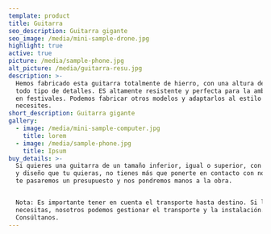 ```yaml
---
template: product
title: Guitarra
seo_description: Guitarra gigante
seo_image: /media/mini-sample-drone.jpg
highlight: true
active: true
picture: /media/sample-phone.jpg
alt_picture: /media/guitarra-resu.jpg
description: >-
  Hemos fabricado esta guitarra totalmente de hierro, con una altura de 4.7m y
  todo tipo de detalles. ES altamente resistente y perfecta para la ambientación
  en festivales. Podemos fabricar otros modelos y adaptarlos al estilo que
  necesites.
short_description: Guitarra gigante
gallery:
  - image: /media/mini-sample-computer.jpg
    title: lorem
  - image: /media/sample-phone.jpg
    title: Ipsum
buy_details: >-
  Si quieres una guitarra de un tamaño inferior, igual o superior, con el estilo
  y diseño que tu quieras, no tienes más que ponerte en contacto con nosotros,
  te pasaremos un presupuesto y nos pondremos manos a la obra.


  Nota: Es importante tener en cuenta el transporte hasta destino. Si lo
  necesitas, nosotros podemos gestionar el transporte y la instalación.
  Consúltanos.
---
```


